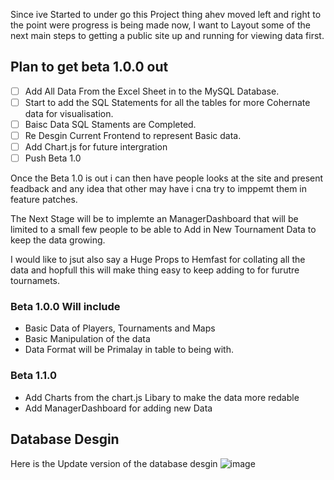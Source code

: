 Since ive Started to under go this Project thing ahev moved left and right to the point were progress is being made now, I want to Layout some of the next main steps to getting a public site up and running for viewing data first.

## Plan to get beta 1.0.0 out
- [ ] Add All Data From the Excel Sheet in to the MySQL Database.
- [ ] Start to add the SQL Statements for all the tables for more Cohernate data for visualisation.
- [ ] Baisc Data SQL Staments are Completed.
- [ ] Re Desgin Current Frontend to represent Basic data.
- [ ] Add Chart.js for future intergration
- [ ] Push Beta 1.0

Once the Beta 1.0 is out i can then have people looks at the site and present feadback and any idea that other may have i cna try to imppemt them in feature patches.

The Next Stage will be to implemte an ManagerDashboard that will be limited to a small few people to be able to Add in New Tournament Data to keep the data growing. 

I would like to jsut also say a Huge Props to Hemfast for collating all the data and hopfull this will make thing easy to keep adding to for furutre tournamets.




### Beta 1.0.0 Will include
- Basic Data of Players, Tournaments and Maps
- Basic Manipulation of the data
- Data Format will be Primalay in table to being with.

### Beta 1.1.0
- Add Charts from the chart.js Libary to make the data more redable
- Add ManagerDashboard for adding new Data


## Database Desgin
Here is the Update version of the database desgin
![image](https://user-images.githubusercontent.com/20344151/185808407-ec2b050b-99c8-41f0-8d2a-1e05e9967b34.png)
